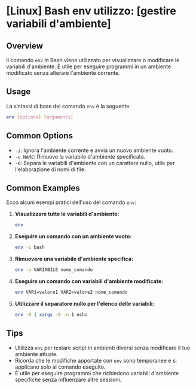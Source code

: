# [Linux] Bash env utilizzo: [gestire variabili d'ambiente]

## Overview
Il comando `env` in Bash viene utilizzato per visualizzare o modificare le variabili d'ambiente. È utile per eseguire programmi in un ambiente modificato senza alterare l'ambiente corrente.

## Usage
La sintassi di base del comando `env` è la seguente:

```bash
env [options] [arguments]
```

## Common Options
- `-i`: Ignora l'ambiente corrente e avvia un nuovo ambiente vuoto.
- `-u NAME`: Rimuove la variabile d'ambiente specificata.
- `-0`: Separa le variabili d'ambiente con un carattere nullo, utile per l'elaborazione di nomi di file.

## Common Examples
Ecco alcuni esempi pratici dell'uso del comando `env`:

1. **Visualizzare tutte le variabili d'ambiente:**
   ```bash
   env
   ```

2. **Eseguire un comando con un ambiente vuoto:**
   ```bash
   env -i bash
   ```

3. **Rimuovere una variabile d'ambiente specifica:**
   ```bash
   env -u VARIABILE nome_comando
   ```

4. **Eseguire un comando con variabili d'ambiente modificate:**
   ```bash
   env VAR1=valore1 VAR2=valore2 nome_comando
   ```

5. **Utilizzare il separatore nullo per l'elenco delle variabili:**
   ```bash
   env -0 | xargs -0 -n 1 echo
   ```

## Tips
- Utilizza `env` per testare script in ambienti diversi senza modificare il tuo ambiente attuale.
- Ricorda che le modifiche apportate con `env` sono temporanee e si applicano solo al comando eseguito.
- È utile per eseguire programmi che richiedono variabili d'ambiente specifiche senza influenzare altre sessioni.